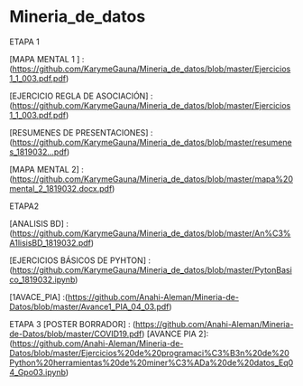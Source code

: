 # Mineria_de_datos
 ETAPA 1
 
 [MAPA MENTAL 1 ] :(https://github.com/KarymeGauna/Mineria_de_datos/blob/master/Ejercicios1_1_003.pdf.pdf)
 
 [PRESENTACIÓN - EQUIPO]: (https://github.com/KarymeGauna/Mineria_de_datos/blob/master/Presentaci%C3%B3n_Reglas%20de%20Asociaci%C3%B3n_2.pdf%20(1)%20(1).pptx)
 
 [EJERCICIO REGLA DE ASOCIACIÓN] :(https://github.com/KarymeGauna/Mineria_de_datos/blob/master/Ejercicios1_1_003.pdf.pdf)
 
 [RESUMENES DE PRESENTACIONES] :(https://github.com/KarymeGauna/Mineria_de_datos/blob/master/resumenes_1819032...pdf)

[MAPA MENTAL 2] : (https://github.com/KarymeGauna/Mineria_de_datos/blob/master/mapa%20mental_2_1819032.docx.pdf)

ETAPA2

[ANALISIS BD] : (https://github.com/KarymeGauna/Mineria_de_datos/blob/master/An%C3%A1lisisBD_1819032.pdf)

[EJERCICIOS BÁSICOS DE PYHTON] :(https://github.com/KarymeGauna/Mineria_de_datos/blob/master/PytonBasico_1819032.ipynb)

[1AVACE_PIA] :(https://github.com/Anahi-Aleman/Mineria-de-Datos/blob/master/Avance1_PIA_04_03.pdf)

ETAPA 3
[POSTER BORRADOR] : (https://github.com/Anahi-Aleman/Mineria-de-Datos/blob/master/COVID19.pdf)
[AVANCE PIA 2]: (https://github.com/Anahi-Aleman/Mineria-de-Datos/blob/master/Ejercicios%20de%20programaci%C3%B3n%20de%20Python%20herramientas%20de%20miner%C3%ADa%20de%20datos_Eq04_Gpo03.ipynb)
